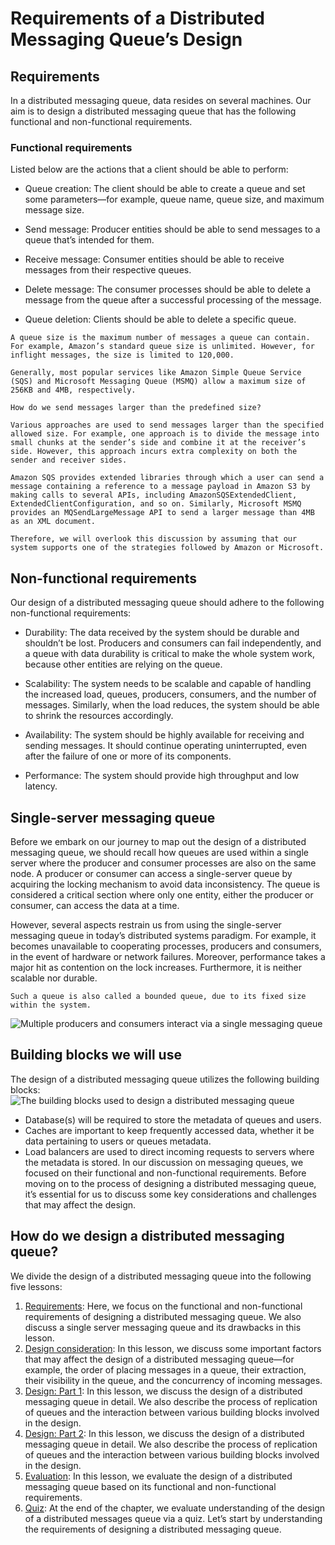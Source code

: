# Requirements of a Distributed Messaging Queue’s Design
## Requirements
In a distributed messaging queue, data resides on several machines. Our aim is to design a distributed messaging queue that has the following functional and non-functional requirements.

### Functional requirements
Listed below are the actions that a client should be able to perform:

- Queue creation: The client should be able to create a queue and set some parameters—for example, queue name, queue size, and maximum message size.

- Send message: Producer entities should be able to send messages to a queue that’s intended for them.

- Receive message: Consumer entities should be able to receive messages from their respective queues.

- Delete message: The consumer processes should be able to delete a message from the queue after a successful processing of the message.

- Queue deletion: Clients should be able to delete a specific queue.

```
A queue size is the maximum number of messages a queue can contain. For example, Amazon’s standard queue size is unlimited. However, for inflight messages, the size is limited to 120,000.

Generally, most popular services like Amazon Simple Queue Service (SQS) and Microsoft Messaging Queue (MSMQ) allow a maximum size of 256KB and 4MB, respectively.

How do we send messages larger than the predefined size?

Various approaches are used to send messages larger than the specified allowed size. For example, one approach is to divide the message into small chunks at the sender’s side and combine it at the receiver’s side. However, this approach incurs extra complexity on both the sender and receiver sides.

Amazon SQS provides extended libraries through which a user can send a message containing a reference to a message payload in Amazon S3 by making calls to several APIs, including AmazonSQSExtendedClient, ExtendedClientConfiguration, and so on. Similarly, Microsoft MSMQ provides an MQSendLargeMessage API to send a larger message than 4MB as an XML document.

Therefore, we will overlook this discussion by assuming that our system supports one of the strategies followed by Amazon or Microsoft.

```
## Non-functional requirements
Our design of a distributed messaging queue should adhere to the following non-functional requirements:

- Durability: The data received by the system should be durable and shouldn’t be lost. Producers and consumers can fail independently, and a queue with data durability is critical to make the whole system work, because other entities are relying on the queue.

- Scalability: The system needs to be scalable and capable of handling the increased load, queues, producers, consumers, and the number of messages. Similarly, when the load reduces, the system should be able to shrink the resources accordingly.

- Availability: The system should be highly available for receiving and sending messages. It should continue operating uninterrupted, even after the failure of one or more of its components.

- Performance: The system should provide high throughput and low latency.

## Single-server messaging queue
Before we embark on our journey to map out the design of a distributed messaging queue, we should recall how queues are used within a single server where the producer and consumer processes are also on the same node. A producer or consumer can access a single-server queue by acquiring the locking mechanism to avoid data inconsistency. The queue is considered a critical section where only one entity, either the producer or consumer, can access the data at a time.

However, several aspects restrain us from using the single-server messaging queue in today’s distributed systems paradigm. For example, it becomes unavailable to cooperating processes, producers and consumers, in the event of hardware or network failures. Moreover, performance takes a major hit as contention on the lock increases. Furthermore, it is neither scalable nor durable.

```
Such a queue is also called a bounded queue, due to its fixed size within the system.
```

![Multiple producers and consumers interact via a single messaging queue](./queue.jpg)

## Building blocks we will use
The design of a distributed messaging queue utilizes the following building blocks:
![The building blocks used to design a distributed messaging queue](./bb.jpg)

- Database(s) will be required to store the metadata of queues and users.
- Caches are important to keep frequently accessed data, whether it be data pertaining to users or queues metadata.
- Load balancers are used to direct incoming requests to servers where the metadata is stored.
In our discussion on messaging queues, we focused on their functional and non-functional requirements. Before moving on to the process of designing a distributed messaging queue, it’s essential for us to discuss some key considerations and challenges that may affect the design.




## How do we design a distributed messaging queue?
We divide the design of a distributed messaging queue into the following five lessons:

1. [Requirements](../Requirements%20of%20a%20Distributed%20Messaging%20Queue’s%20Design/): Here, we focus on the functional and non-functional requirements of designing a distributed messaging queue. We also discuss a single server messaging queue and its drawbacks in this lesson.
2. [Design consideration](../Considerations%20of%20a%20Distributed%20Messaging%20Queue’s%20Design/): In this lesson, we discuss some important factors that may affect the design of a distributed messaging queue—for example, the order of placing messages in a queue, their extraction, their visibility in the queue, and the concurrency of incoming messages.
3. [Design: Part 1](../Design%20of%20a%20Distributed%20Messaging%20Queue%20Part%201/): In this lesson, we discuss the design of a distributed messaging queue in detail. We also describe the process of replication of queues and the interaction between various building blocks involved in the design.
4. [Design: Part 2](../Design%20of%20a%20Distributed%20Messaging%20Queue%20Part%202/): In this lesson, we discuss the design of a distributed messaging queue in detail. We also describe the process of replication of queues and the interaction between various building blocks involved in the design.
5. [Evaluation](../Evaluation%20of%20a%20Distributed%20Messaging%20Queue’s%20Design/): In this lesson, we evaluate the design of a distributed messaging queue based on its functional and non-functional requirements.
6. [Quiz](../Quiz%20on%20the%20Distributed%20Messaging%20Queue’s%20Design/): At the end of the chapter, we evaluate understanding of the design of a distributed messages queue via a quiz.
Let’s start by understanding the requirements of designing a distributed messaging queue.

